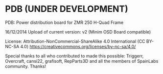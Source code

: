 PDB (UNDER DEVELOPMENT)
===

PDB: Power distribution board for ZMR 250 H-Quad Frame

16/12/2014
Upload of current version: v2 (Minim OSD Board compatible)



License: Attribution-NonCommercial-ShareAlike 4.0 International (CC BY-NC-SA 4.0)
https://creativecommons.org/licenses/by-nc-sa/4.0/

Special thanks to all who contributed to made this possible: Triggerr, Overcraft, cansi22, grafisoft, RepParts3D and all the members of SpainLabs community. Thanks!
